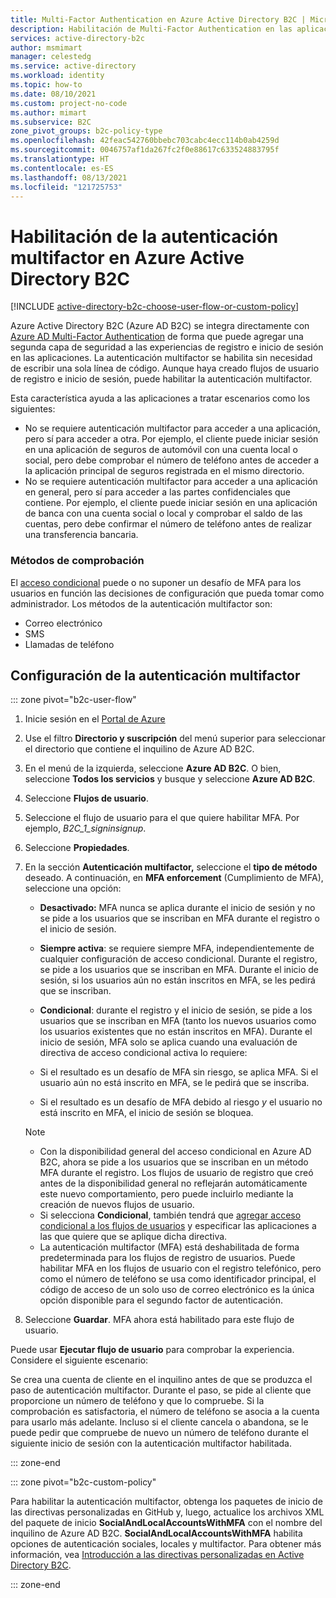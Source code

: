 ```yaml
---
title: Multi-Factor Authentication en Azure Active Directory B2C | Microsoft Docs
description: Habilitación de Multi-Factor Authentication en las aplicaciones orientadas al consumidor protegidas por Azure Active Directory B2C.
services: active-directory-b2c
author: msmimart
manager: celestedg
ms.service: active-directory
ms.workload: identity
ms.topic: how-to
ms.date: 08/10/2021
ms.custom: project-no-code
ms.author: mimart
ms.subservice: B2C
zone_pivot_groups: b2c-policy-type
ms.openlocfilehash: 42feac542760bbebc703cabc4ecc114b0ab4259d
ms.sourcegitcommit: 0046757af1da267fc2f0e88617c633524883795f
ms.translationtype: HT
ms.contentlocale: es-ES
ms.lasthandoff: 08/13/2021
ms.locfileid: "121725753"
---
```

# <a name="enable-multi-factor-authentication-in-azure-active-directory-b2c"></a>Habilitación de la autenticación multifactor en Azure Active Directory B2C

[!INCLUDE [active-directory-b2c-choose-user-flow-or-custom-policy](../../includes/active-directory-b2c-choose-user-flow-or-custom-policy.md)]

Azure Active Directory B2C (Azure AD B2C) se integra directamente con [Azure AD Multi-Factor Authentication](../active-directory/authentication/concept-mfa-howitworks.md) de forma que puede agregar una segunda capa de seguridad a las experiencias de registro e inicio de sesión en las aplicaciones. La autenticación multifactor se habilita sin necesidad de escribir una sola línea de código. Aunque haya creado flujos de usuario de registro e inicio de sesión, puede habilitar la autenticación multifactor.

Esta característica ayuda a las aplicaciones a tratar escenarios como los siguientes:

- No se requiere autenticación multifactor para acceder a una aplicación, pero sí para acceder a otra. Por ejemplo, el cliente puede iniciar sesión en una aplicación de seguros de automóvil con una cuenta local o social, pero debe comprobar el número de teléfono antes de acceder a la aplicación principal de seguros registrada en el mismo directorio.
- No se requiere autenticación multifactor para acceder a una aplicación en general, pero sí para acceder a las partes confidenciales que contiene. Por ejemplo, el cliente puede iniciar sesión en una aplicación de banca con una cuenta social o local y comprobar el saldo de las cuentas, pero debe confirmar el número de teléfono antes de realizar una transferencia bancaria.

### <a name="verification-methods"></a>Métodos de comprobación

El [acceso condicional](conditional-access-identity-protection-overview.md) puede o no suponer un desafío de MFA para los usuarios en función las decisiones de configuración que pueda tomar como administrador. Los métodos de la autenticación multifactor son:

- Correo electrónico
- SMS
- Llamadas de teléfono

## <a name="set-multi-factor-authentication"></a>Configuración de la autenticación multifactor

::: zone pivot="b2c-user-flow"

1. Inicie sesión en el [Portal de Azure](https://portal.azure.com)
1. Use el filtro **Directorio y suscripción** del menú superior para seleccionar el directorio que contiene el inquilino de Azure AD B2C.
1. En el menú de la izquierda, seleccione **Azure AD B2C**. O bien, seleccione **Todos los servicios** y busque y seleccione **Azure AD B2C**.
1. Seleccione **Flujos de usuario**.
1. Seleccione el flujo de usuario para el que quiere habilitar MFA. Por ejemplo, *B2C_1_signinsignup*.
1. Seleccione **Propiedades**.
1. En la sección **Autenticación multifactor,** seleccione el **tipo de método** deseado. A continuación, en **MFA enforcement** (Cumplimiento de MFA), seleccione una opción:

   - **Desactivado:** MFA nunca se aplica durante el inicio de sesión y no se pide a los usuarios que se inscriban en MFA durante el registro o el inicio de sesión.
   - **Siempre activa**: se requiere siempre MFA, independientemente de cualquier configuración de acceso condicional. Durante el registro, se pide a los usuarios que se inscriban en MFA. Durante el inicio de sesión, si los usuarios aún no están inscritos en MFA, se les pedirá que se inscriban.
   - **Condicional**: durante el registro y el inicio de sesión, se pide a los usuarios que se inscriban en MFA (tanto los nuevos usuarios como los usuarios existentes que no están inscritos en MFA). Durante el inicio de sesión, MFA solo se aplica cuando una evaluación de directiva de acceso condicional activa lo requiere:

    - Si el resultado es un desafío de MFA sin riesgo, se aplica MFA. Si el usuario aún no está inscrito en MFA, se le pedirá que se inscriba.
    - Si el resultado es un desafío de MFA debido al riesgo *y* el usuario no está inscrito en MFA, el inicio de sesión se bloquea.

   > [!NOTE]
   >
   > - Con la disponibilidad general del acceso condicional en Azure AD B2C, ahora se pide a los usuarios que se inscriban en un método MFA durante el registro. Los flujos de usuario de registro que creó antes de la disponibilidad general no reflejarán automáticamente este nuevo comportamiento, pero puede incluirlo mediante la creación de nuevos flujos de usuario.
   > - Si selecciona **Condicional**, también tendrá que [agregar acceso condicional a los flujos de usuarios](conditional-access-user-flow.md) y especificar las aplicaciones a las que quiere que se aplique dicha directiva.
   > - La autenticación multifactor (MFA) está deshabilitada de forma predeterminada para los flujos de registro de usuarios. Puede habilitar MFA en los flujos de usuario con el registro telefónico, pero como el número de teléfono se usa como identificador principal, el código de acceso de un solo uso de correo electrónico es la única opción disponible para el segundo factor de autenticación.

1. Seleccione **Guardar**. MFA ahora está habilitado para este flujo de usuario.

Puede usar **Ejecutar flujo de usuario** para comprobar la experiencia. Considere el siguiente escenario:

Se crea una cuenta de cliente en el inquilino antes de que se produzca el paso de autenticación multifactor. Durante el paso, se pide al cliente que proporcione un número de teléfono y que lo compruebe. Si la comprobación es satisfactoria, el número de teléfono se asocia a la cuenta para usarlo más adelante. Incluso si el cliente cancela o abandona, se le puede pedir que compruebe de nuevo un número de teléfono durante el siguiente inicio de sesión con la autenticación multifactor habilitada.

::: zone-end

::: zone pivot="b2c-custom-policy"

Para habilitar la autenticación multifactor, obtenga los paquetes de inicio de las directivas personalizadas en GitHub y, luego, actualice los archivos XML del paquete de inicio **SocialAndLocalAccountsWithMFA** con el nombre del inquilino de Azure AD B2C. **SocialAndLocalAccountsWithMFA** habilita opciones de autenticación sociales, locales y multifactor. Para obtener más información, vea [Introducción a las directivas personalizadas en Active Directory B2C](tutorial-create-user-flows.md?pivots=b2c-custom-policy). 

::: zone-end
